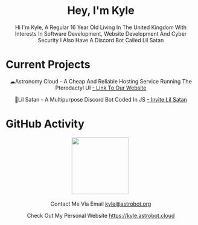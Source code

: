 <center><h1>Hey, I'm Kyle</h1></center>
<p align="center">Hi I'm Kyle, A Regular 16 Year Old Living In The United Kingdom With Interests In Software Development, Website Development And Cyber Security I Also Have A Discord Bot Called Lil Satan</p>
<h1>Current Projects</h1>
<p align="center">
  <p align="center">☁Astronomy Cloud - A Cheap And Reliable Hosting Service Running The Pterodactyl UI <a href="https://astrobot.cloud"> - Link To Our Website</a></p>
  <p align="center">👿Lil Satan - A Multipurpose Discord Bot Coded In JS <a href="https://discordapp.com/oauth2/authorize?&client_id=448508336774578185&scope=bot&permissions=8"> - Invite Lil Satan</a></p>
 </p>
 
 <h1>GitHub Activity</h1>
 <p align="center">
   <img height="150px" src="https://github-readme-stats.vercel.app/api?username=Kyle8973&show_icons=true&count_private=true&theme=tokyonight" />&nbsp;
</p>

<p align="center">Contact Me Via Email <a href="mailto:kyle@astrobot.org">kyle@astrobot.org</a></p>
<p align="center">Check Out My Personal Website <a href="https://kyle.astrobot.cloud">https://kyle.astrobot.cloud</a></p>
